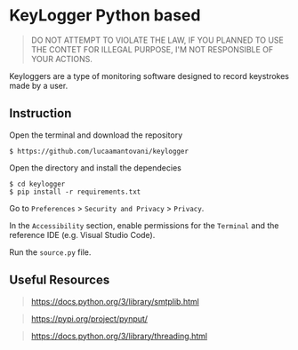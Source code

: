 # KeyLogger Python based
> DO NOT ATTEMPT TO VIOLATE THE LAW, IF YOU PLANNED TO USE THE CONTET FOR ILLEGAL PURPOSE, I'M NOT RESPONSIBLE OF YOUR ACTIONS.

Keyloggers are a type of monitoring software designed to record keystrokes made by a user.

## Instruction

Open the terminal and download the repository
``` 
$ https://github.com/lucaamantovani/keylogger
```
Open the directory and install the dependecies
```
$ cd keylogger
$ pip install -r requirements.txt
``` 

Go to `Preferences` > `Security and Privacy` > `Privacy`.

In the `Accessibility` section, enable permissions for the `Terminal` and the reference IDE (e.g. Visual Studio Code).

Run the `source.py` file. 

## Useful Resources

> https://docs.python.org/3/library/smtplib.html

> https://pypi.org/project/pynput/

> https://docs.python.org/3/library/threading.html
